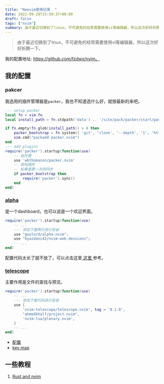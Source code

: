 ```yaml
---
title: "Neovim使用记录  "
date: 2022-09-28T15:59:37+08:00
draft: false
tags: ["nvim"]
summary: 由于最近切换到了linux，不可避免的经常需要使用vi等编辑器，所以这次好好折腾一下。
---
```


> 由于最近切换到了linux，不可避免的经常需要使用vi等编辑器，所以这次好好折腾一下。

我的配置地址: https://github.com/fzdwx/nvim。

## 我的配置

### pakcer

我选用的插件管理器是`packer`，我也不知道选什么好，就按最新的来吧。

```lua
--- setup packer
local fn = vim.fn
local install_path = fn.stdpath('data') .. '/site/pack/packer/start/packer.nvim'

if fn.empty(fn.glob(install_path)) > 0 then
    packer_bootstrap = fn.system({ 'git', 'clone', '--depth', '1', 'https://github.com/wbthomason/packer.nvim', install_path })
    vim.cmd("packadd packer.nvim")
end
--- add plugins
require('packer').startup(function(use)
    -- 自托管
    use 'wbthomason/packer.nvim'
    -- 其他插件
    -- 如果是第一次则同步
    if packer_bootstrap then
        require('packer').sync()
    end
end)
```

### [alpha](https://github.com/goolord/alpha-nvim)

是一个dashboard，也可以说是一个欢迎界面。

```lua
require('packer').startup(function(use)
    -- ...
    --- 添加下面两行进行安装
    use "goolord/alpha-nvim";
    use "kyazdani42/nvim-web-devicons";
    -- ...
end)
```

配置代码太长了就不放了，可以点击这里[ 这里 ](https://github.com/fzdwx/nvim/blob/main/lua/config/plugins/alpha.lua)参考。

### [telescope](https://github.com/nvim-telescope/telescope.nvim)

主要作用是文件的查找与预览。

```lua
require('packer').startup(function(use)
    -- ...
    --- 添加下面代码进行安装
    use {
        'nvim-telescope/telescope.nvim', tag = '0.1.0',
        "ahmedkhalf/project.nvim",
        'nvim-lua/plenary.nvim',
    }
    -- ...
end)
```

- [配置](https://github.com/fzdwx/nvim/blob/main/lua/config/plugins/telescope.lua)
- [key map](https://github.com/fzdwx/nvim/blob/main/lua/config/key/init.lua#L34-L52)

## 一些教程

1. [Rust and nvim](https://rsdlt.github.io/posts/rust-nvim-ide-guide-walkthrough-development-debug/)